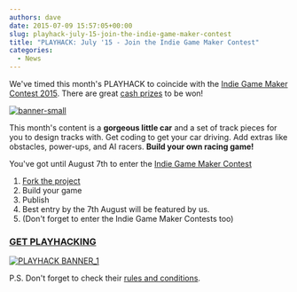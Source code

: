 ```yaml
---
authors: dave
date: 2015-07-09 15:57:05+00:00
slug: playhack-july-15-join-the-indie-game-maker-contest
title: "PLAYHACK: July '15 - Join the Indie Game Maker Contest"
categories:
  - News
---
```


We've timed this month's PLAYHACK to coincide with the [Indie Game Maker Contest 2015](http://contest.gamedevfort.com/). There are great [cash prizes](http://contest.gamedevfort.com/page/prizes) to be won!

[![banner-small](/img/banner-small.jpg)](/img/banner-small.jpg)

This month's content is a **gorgeous little car** and a set of track pieces for you to design tracks with. Get coding to get your car driving. Add extras like obstacles, power-ups, and AI racers. **Build your own racing game!**

You've got until August 7th to enter the [Indie Game Maker Contest](http://contest.gamedevfort.com/)

1. [Fork the project](https://playcanvas.com/project/349291/overview/playhack-july-15)
2. Build your game
3. Publish
4. Best entry by the 7th August will be featured by us.
5. (Don't forget to enter the Indie Game Maker Contests too)

### **[GET PLAYHACKING](https://playcanvas.com/project/349291/overview/playhack-july-15)**

[![PLAYHACK BANNER_1](/img/PLAYHACK-BANNER_1.jpg)](/img/PLAYHACK-BANNER_1.jpg)

P.S. Don't forget to check their [rules and conditions](http://contest.gamedevfort.com/page/guidelines).
